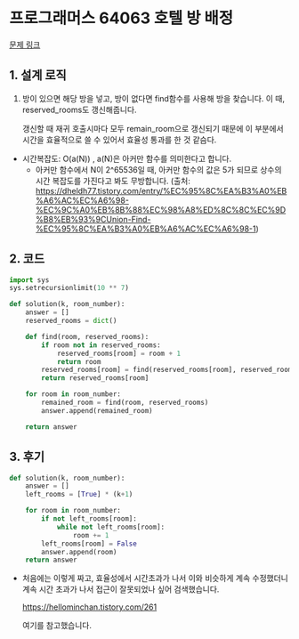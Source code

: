 # 프로그래머스 64063 호텔 방 배정

[문제 링크](https://programmers.co.kr/learn/courses/30/lessons/64063)

## 1. 설계 로직

1. 방이 있으면 해당 방을 넣고, 방이 없다면 find함수를 사용해 방을 찾습니다. 이 때, reserved_rooms도 갱신해줍니다.

   갱신할 때 재귀 호출시마다 모두 remain_room으로 갱신되기 때문에 이 부분에서 시간을 효율적으로 쓸 수 있어서 효율성 통과를 한 것 같슴다.



- 시간복잡도: O(a(N)) , a(N)은 아커만 함수를 의미한다고 합니다. 
  - 아커만 함수에서 N이 2^65536일 때, 아커만 함수의 값은 5가 되므로 상수의 시간 복잡도를 가진다고 봐도 무방합니다. (출처: https://dheldh77.tistory.com/entry/%EC%95%8C%EA%B3%A0%EB%A6%AC%EC%A6%98-%EC%9C%A0%EB%8B%88%EC%98%A8%ED%8C%8C%EC%9D%B8%EB%93%9CUnion-Find-%EC%95%8C%EA%B3%A0%EB%A6%AC%EC%A6%98-1)

## 2. 코드

```python
import sys
sys.setrecursionlimit(10 ** 7)

def solution(k, room_number):
    answer = []
    reserved_rooms = dict()

    def find(room, reserved_rooms):
        if room not in reserved_rooms:
            reserved_rooms[room] = room + 1
            return room
        reserved_rooms[room] = find(reserved_rooms[room], reserved_rooms)
        return reserved_rooms[room]

    for room in room_number:
        remained_room = find(room, reserved_rooms)
        answer.append(remained_room)

    return answer
```



## 3. 후기

```python
def solution(k, room_number):
    answer = []
    left_rooms = [True] * (k+1)

    for room in room_number:
        if not left_rooms[room]:
            while not left_rooms[room]:
                room += 1
        left_rooms[room] = False
        answer.append(room)
    return answer
```
- 처음에는 이렇게 짜고, 효율성에서 시간초과가 나서 이와 비슷하게 계속 수정했더니 계속 시간 초과가 나서 접근이 잘못되었나 싶어 검색했습니다.

  https://hellominchan.tistory.com/261

  여기를 참고했습니다.

